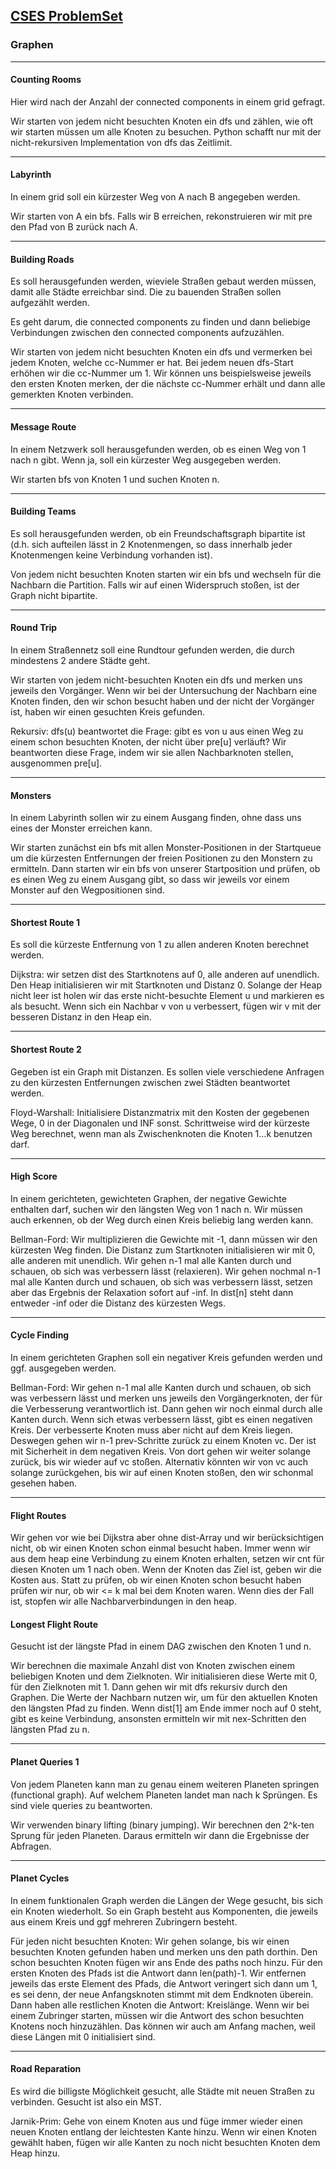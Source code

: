 ## [CSES ProblemSet](https://cses.fi/)


### Graphen

---

#### Counting Rooms  
Hier wird nach der Anzahl der connected components in einem grid gefragt.

Wir starten von jedem nicht besuchten Knoten ein dfs und zählen, wie oft wir starten müssen um alle Knoten zu besuchen. Python schafft nur mit der nicht-rekursiven Implementation von dfs das Zeitlimit.

---

#### Labyrinth 
In einem grid soll ein kürzester Weg von A nach B angegeben werden.

Wir starten von A ein bfs. Falls wir B erreichen, rekonstruieren wir mit pre den Pfad von B zurück nach A.

---

#### Building Roads

Es soll herausgefunden werden, wieviele Straßen gebaut werden müssen, damit alle Städte erreichbar sind. Die zu bauenden Straßen
sollen aufgezählt werden.

Es geht darum, die connected components zu finden und dann beliebige Verbindungen zwischen den connected components aufzuzählen.

Wir starten von jedem nicht besuchten Knoten ein dfs und vermerken bei jedem Knoten, welche cc-Nummer er hat.
Bei jedem neuen dfs-Start erhöhen wir die cc-Nummer um 1. Wir können uns beispielsweise jeweils den ersten Knoten merken,
der die nächste cc-Nummer erhält und dann alle gemerkten Knoten verbinden.

----

#### Message Route

In einem Netzwerk soll herausgefunden werden, ob es einen Weg von 1 nach n gibt. Wenn ja, soll ein kürzester Weg
ausgegeben werden.

Wir starten bfs von Knoten 1 und suchen Knoten n.

-----


#### Building Teams

Es soll herausgefunden werden, ob ein Freundschaftsgraph bipartite ist (d.h. sich aufteilen lässt in 2 Knotenmengen, so dass
innerhalb jeder Knotenmengen keine Verbindung vorhanden ist).

Von jedem nicht besuchten Knoten starten wir ein bfs und wechseln für die Nachbarn die Partition. Falls wir auf 
einen Widerspruch stoßen, ist der Graph nicht bipartite. 

----

#### Round Trip

In einem Straßennetz soll eine Rundtour gefunden werden, die durch mindestens 2 andere Städte geht.

Wir starten von jedem nicht-besuchten Knoten ein dfs und merken uns jeweils den Vorgänger.
Wenn wir bei der Untersuchung der Nachbarn eine Knoten finden, den wir schon besucht haben und
der nicht der Vorgänger ist, haben wir einen gesuchten Kreis gefunden.

Rekursiv:  dfs(u) beantwortet die Frage: gibt es von u aus einen Weg
zu einem schon besuchten Knoten, der nicht über pre[u] verläuft? Wir beantworten diese Frage, indem wir
sie allen Nachbarknoten stellen, ausgenommen pre[u].


----

#### Monsters

In einem Labyrinth sollen wir zu einem Ausgang finden, ohne dass uns eines der Monster erreichen kann.

Wir starten zunächst ein bfs mit allen Monster-Positionen in der Startqueue um die kürzesten Entfernungen
der freien Positionen zu den Monstern zu ermitteln. Dann starten wir ein bfs von unserer Startposition und
prüfen, ob es einen Weg zu einem Ausgang gibt, so dass wir jeweils vor einem Monster auf den Wegpositionen sind.

----

#### Shortest Route 1
Es soll die kürzeste Entfernung von 1 zu allen anderen Knoten berechnet werden. 

Dijkstra: wir setzen dist des Startknotens auf 0, alle anderen auf unendlich. 
Den Heap initialisieren wir mit Startknoten und Distanz 0.
Solange der Heap nicht leer ist 
holen wir das erste nicht-besuchte Element u und markieren es als besucht.
Wenn sich ein Nachbar v von u verbessert, fügen wir v mit der besseren
Distanz in den Heap ein.

----


#### Shortest Route 2
Gegeben ist ein Graph mit Distanzen. Es sollen viele verschiedene Anfragen zu 
den kürzesten Entfernungen zwischen zwei Städten beantwortet werden.

Floyd-Warshall: Initialisiere Distanzmatrix mit den Kosten der gegebenen Wege, 0 in 
der Diagonalen und INF sonst. Schrittweise wird der kürzeste Weg berechnet, wenn
man als Zwischenknoten die Knoten 1...k benutzen darf.

----


#### High Score
In einem gerichteten, gewichteten Graphen, der negative Gewichte enthalten darf, suchen wir
den längsten Weg von 1 nach n. Wir müssen auch erkennen, ob der Weg durch einen Kreis beliebig lang werden kann.

Bellman-Ford: Wir multiplizieren die Gewichte mit -1, dann müssen wir den kürzesten Weg finden. Die Distanz zum Startknoten
initialisieren wir mit 0, alle anderen mit unendlich. Wir gehen n-1 mal alle Kanten durch und schauen, ob sich was verbessern lässt (relaxieren).
Wir gehen nochmal n-1 mal alle Kanten durch und schauen, ob sich was verbessern lässt,
setzen aber das Ergebnis der Relaxation sofort auf -inf. In dist[n] steht dann entweder -inf oder die Distanz des kürzesten Wegs.

----

#### Cycle Finding
In einem gerichteten Graphen soll ein negativer Kreis gefunden werden und ggf. ausgegeben werden. 

Bellman-Ford: Wir gehen n-1 mal alle Kanten durch und schauen, ob sich was verbessern lässt und merken uns jeweils den Vorgängerknoten, der für die Verbesserung verantwortlich ist. 
Dann gehen wir noch einmal durch alle Kanten durch. Wenn sich etwas verbessern lässt, gibt es einen negativen Kreis.
Der verbesserte Knoten muss aber nicht auf dem Kreis liegen. Deswegen gehen wir n-1 prev-Schritte zurück zu einem Knoten vc. 
Der ist mit Sicherheit in dem negativen Kreis. Von dort gehen wir weiter solange zurück, bis wir wieder auf vc stoßen. 
Alternativ könnten wir von vc auch solange zurückgehen, bis wir auf einen Knoten stoßen, den wir schonmal gesehen haben.

----

#### Flight Routes

Wir gehen vor wie bei Dijkstra aber ohne dist-Array und wir berücksichtigen nicht, ob wir einen Knoten schon einmal besucht haben. Immer wenn wir aus dem heap eine Verbindung zu einem Knoten erhalten, setzen wir cnt für diesen Knoten um 1 nach oben. Wenn der Knoten das Ziel ist, geben wir die Kosten aus. Statt zu prüfen, ob wir einen Knoten schon besucht haben prüfen wir nur, ob wir <= k mal bei dem Knoten waren. Wenn dies der Fall ist, stopfen wir alle Nachbarverbindungen in den heap.


#### Longest Flight Route

Gesucht ist der längste Pfad in einem DAG zwischen den Knoten 1 und n. 

Wir berechnen die maximale Anzahl dist von Knoten zwischen einem beliebigen Knoten und dem Zielknoten. Wir initialisieren diese Werte mit 0, für den Zielknoten mit 1. Dann gehen wir mit dfs rekursiv durch den Graphen. Die Werte der Nachbarn nutzen wir, um für den aktuellen Knoten den längsten Pfad zu finden. Wenn dist[1] am Ende immer noch auf 0 steht, gibt es keine Verbindung,
ansonsten ermitteln wir mit nex-Schritten den längsten Pfad zu n.

----

#### Planet Queries 1
 

Von jedem Planeten kann man zu genau einem weiteren Planeten springen (functional graph). Auf welchem Planeten landet man nach k Sprüngen. Es sind viele queries zu beantworten.

Wir verwenden binary lifting (binary jumping). Wir berechnen den 2^k-ten Sprung für jeden Planeten.
Daraus ermitteln wir dann die Ergebnisse der Abfragen.

----

#### Planet Cycles

In einem funktionalen Graph werden die Längen der Wege gesucht, bis sich ein Knoten wiederholt.
So ein Graph besteht aus Komponenten, die jeweils aus einem Kreis und ggf mehreren Zubringern besteht.

Für jeden nicht besuchten Knoten:
Wir gehen solange, bis wir einen besuchten Knoten gefunden haben und merken uns den path dorthin. Den schon besuchten
Knoten fügen wir ans Ende des paths noch hinzu. Für den ersten Knoten des Pfads ist die Antwort dann len(path)-1.
Wir entfernen jeweils das erste Element des Pfads, die Antwort veringert sich dann um 1, es sei denn, der neue
Anfangsknoten stimmt mit dem Endknoten überein. Dann haben alle restlichen Knoten die Antwort: Kreislänge.
Wenn wir bei einem Zubringer starten, müssen wir die Antwort des schon besuchten Knotens noch hinzuzählen. Das können wir auch am Anfang machen, weil diese Längen mit 0 initialisiert sind.

----

#### Road Reparation

Es wird die billigste Möglichkeit gesucht, alle Städte mit neuen Straßen zu verbinden. Gesucht ist also ein MST.

Jarnik-Prim: Gehe von einem Knoten aus und füge immer wieder einen neuen Knoten entlang der leichtesten Kante hinzu.
Wenn wir einen Knoten gewählt haben, fügen wir alle Kanten zu noch nicht besuchten Knoten dem Heap hinzu.

